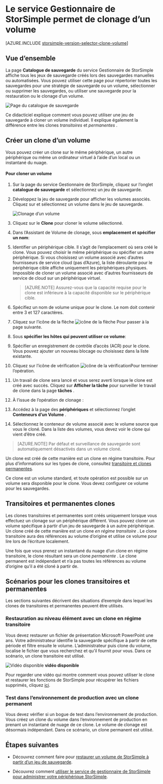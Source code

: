 <properties
   pageTitle="Cloner le volume de votre StorSimple | Microsoft Azure"
   description="Décrit les types différents de clone et quand les utiliser et explique comment vous pouvez utiliser une jeu de sauvegarde à cloner un volume individuel."
   services="storsimple"
   documentationCenter="NA"
   authors="alkohli"
   manager="carmonm"
   editor="" />
<tags 
   ms.service="storsimple"
   ms.devlang="NA"
   ms.topic="article"
   ms.tgt_pltfrm="NA"
   ms.workload="TBD"
   ms.date="08/17/2016"
   ms.author="alkohli" />

# <a name="use-the-storsimple-manager-service-to-clone-a-volume"></a>Le service Gestionnaire de StorSimple permet de clonage d’un volume

[AZURE.INCLUDE [storsimple-version-selector-clone-volume](../../includes/storsimple-version-selector-clone-volume.md)]

## <a name="overview"></a>Vue d’ensemble

La page **Catalogue de sauvegarde** du service Gestionnaire de StorSimple affiche tous les jeux de sauvegarde créés lors des sauvegardes manuelles ou automatisées. Vous pouvez utiliser cette page pour répertorier toutes les sauvegardes pour une stratégie de sauvegarde ou un volume, sélectionner ou supprimer les sauvegardes, ou utiliser une sauvegarde pour la restauration ou le clonage d’un volume.

![Page du catalogue de sauvegarde](./media/storsimple-clone-volume/HCS_BackupCatalog.png)  

Ce didacticiel explique comment vous pouvez utiliser une jeu de sauvegarde à cloner un volume individuel. Il explique également la différence entre les clones *transitoires* et *permanentes* . 

## <a name="create-a-clone-of-a-volume"></a>Créer un clone d’un volume

Vous pouvez créer un clone sur le même périphérique, un autre périphérique ou même un ordinateur virtuel à l’aide d’un local ou un instantané du nuage.

#### <a name="to-clone-a-volume"></a>Pour cloner un volume

1. Sur la page du service Gestionnaire de StorSimple, cliquez sur l’onglet **catalogue de sauvegarde** et sélectionnez un jeu de sauvegarde.

2. Développez la jeu de sauvegarde pour afficher les volumes associés. Cliquez sur et sélectionnez un volume dans le jeu de sauvegarde.

     ![Clonage d’un volume](./media/storsimple-clone-volume/HCS_Clone.png) 

3. Cliquez sur le **Clone** pour cloner le volume sélectionné.

4. Dans l’Assistant de Volume de clonage, sous **emplacement et spécifier un nom**:

  1. Identifier un périphérique cible. Il s’agit de l’emplacement où sera créé le clone. Vous pouvez choisir le même périphérique ou spécifier un autre périphérique. Si vous choisissez un volume associé avec d’autres fournisseurs de service cloud (pas d’Azure), la liste déroulante pour le périphérique cible affiche uniquement les périphériques physiques. Impossible de cloner un volume associé avec d’autres fournisseurs de service de cloud sur un périphérique virtuel.

        >  [AZURE.NOTE] Assurez-vous que la capacité requise pour le clone est inférieure à la capacité disponible sur le périphérique cible.
  2. Spécifiez un nom de volume unique pour le clone. Le nom doit contenir entre 3 et 127 caractères.
  3. Cliquez sur l’icône de la flèche ![icône de la flèche](./media/storsimple-clone-volume/HCS_ArrowIcon.png) Pour passer à la page suivante.

5. Sous **spécifier les hôtes qui peuvent utiliser ce volume**:

  1. Spécifier un enregistrement de contrôle d’accès (ACR) pour le clone. Vous pouvez ajouter un nouveau blocage ou choisissez dans la liste existante.
  2. Cliquez sur l’icône de vérification ![icône de la vérification](./media/storsimple-clone-volume/HCS_CheckIcon.png)Pour terminer l’opération.

6. Un travail de clone sera lancé et vous serez averti lorsque le clone est créé avec succès. Cliquez sur **Afficher la tâche** pour surveiller le travail de clone dans la page **tâches** .

7. À l’issue de l’opération de clonage :

  1. Accédez à la page des **périphériques** et sélectionnez l’onglet **Conteneurs d’un Volume** . 
  2. Sélectionnez le conteneur de volume associé avec le volume source que vous le cloné. Dans la liste des volumes, vous devez voir le clone qui vient d’être créé.

>[AZURE.NOTE] Par défaut et surveillance de sauvegarde sont automatiquement désactivés dans un volume cloné.

Un clone est créé de cette manière est un clone en régime transitoire. Pour plus d’informations sur les types de clone, consultez [transitoire et clones permanentes](#transient-vs.-permanent-clones).

Ce clone est un volume standard, et toute opération est possible sur un volume sera disponible pour le clone. Vous devez configurer ce volume pour les sauvegardes.

## <a name="transient-vs-permanent-clones"></a>Transitoires et permanentes clones

Les clones transitoires et permanentes sont créés uniquement lorsque vous effectuez un clonage sur un périphérique différent. Vous pouvez cloner un volume spécifique à partir d’un jeu de sauvegarde à un autre périphérique. Un clone créé de cette manière est un clone *en régime transitoire* . Le clone transitoire aura des références au volume d’origine et utilise ce volume pour lire lors de l’écriture localement. 

Une fois que vous prenez un instantané du nuage d’un clone en régime transitoire, le clone résultant sera un clone *permanente* . Le clone permanent est indépendant et n’a pas toutes les références au volume d’origine qu’il a été cloné à partir de.  

## <a name="scenarios-for-transient-and-permanent-clones"></a>Scénarios pour les clones transitoires et permanentes

Les sections suivantes décrivent des situations d’exemple dans lequel les clones de transitoires et permanentes peuvent être utilisés.

### <a name="item-level-recovery-with-a-transient-clone"></a>Restauration au niveau élément avec un clone en régime transitoire

Vous devez restaurer un fichier de présentation Microsoft PowerPoint une ans. Votre administrateur identifie la sauvegarde spécifique à partir de cette période et filtre ensuite le volume. L’administrateur puis clone du volume, localise le fichier que vous recherchez et qu’il fournit pour vous. Dans ce scénario, un clone transitoire est utilisé. 
 
![Vidéo disponible](./media/storsimple-clone-volume/Video_icon.png) **vidéo disponible**

Pour regarder une vidéo qui montre comment vous pouvez utiliser le clone et restaurer les fonctions de StorSimple pour récupérer les fichiers supprimés, cliquez [ici](https://azure.microsoft.com/documentation/videos/storsimple-recover-deleted-files-with-storsimple/).

### <a name="testing-in-the-production-environment-with-a-permanent-clone"></a>Test dans l’environnement de production avec un clone permanent

Vous devez vérifier si un bogue de test dans l’environnement de production. Vous créez un clone du volume dans l’environnement de production en prenant un instantané de nuage de ce clone. Le volume de clonage est désormais indépendant. Dans ce scénario, un clone permanent est utilisé.

## <a name="next-steps"></a>Étapes suivantes
- Découvrez comment faire pour [restaurer un volume de StorSimple à partir d’un jeu de sauvegarde](storsimple-restore-from-backup-set.md).

- Découvrez comment [utiliser le service de gestionnaire de StorSimple pour administrer votre périphérique StorSimple](storsimple-manager-service-administration.md).

 
